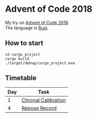 # Advent of Code 2018

My try on [Advent of Code 2018](https://adventofcode.com/2018). <br>
The language is [Rust](https://www.rust-lang.org/en-US/).

## How to start

```shell
cd cargo_project
cargo build
./target/debug/cargo_project.exe
```


## Timetable

| Day           | Task          |
| ------------- | ------------- |
| 1             | [Chronal Calibration](https://adventofcode.com/2018/day/1) |
| 4             | [Repose Record](https://adventofcode.com/2018/day/4) |